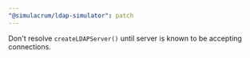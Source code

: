 ```yaml
---
"@simulacrum/ldap-simulator": patch
---
```


Don't resolve `createLDAPServer()` until server is known to be accepting
connections.
